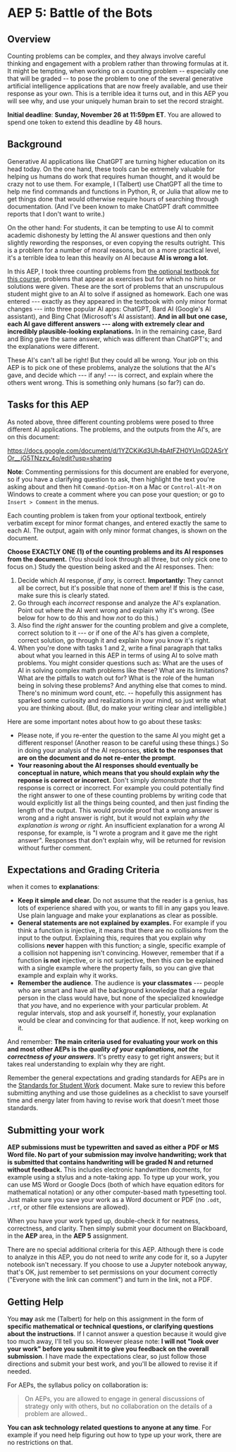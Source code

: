 # AEP 5: Battle of the Bots

## Overview 

Counting problems can be complex, and they always involve careful thinking and engagement with a problem rather than throwing formulas at it. It might be tempting, when working on a counting problem -- especially one that will be graded -- to pose the problem to one of the several generative artificial intelligence applications that are now freely available, and use their response as your own. This is a terrible idea it turns out, and in this AEP you will see why, and use your uniquely human brain to set the record straight. 
 

**Initial deadline**: **Sunday, November 26 at 11:59pm ET**. You are allowed to spend one token to extend this deadline by 48 hours.  

## Background

Generative AI applications like ChatGPT are turning higher education on its head today. On the one hand, these tools can be extremely valuable for helping us humans do work that requires human thought, and it would be crazy not to use them. For example, I (Talbert) use ChatGPT all the time to help me find commands and functions in Python, R, or Julia that allow me to get things done that would otherwise require hours of searching through documentation. (And I've been known to make  ChatGPT draft committee reports that I don't want to write.)

On the other hand: For students, it can be tempting to use AI to commit academic dishonesty by letting the AI answer questions and then only slightly rewording the responses, or even copying the results outright. This is a problem for a number of moral reasons, but on a more practical level, it's a terrible idea to lean this heavily on AI because **AI is wrong a lot**. 

In this AEP, I took three counting problems from [the optional textbook for this course](https://discrete.openmathbooks.org/dmoi3/dmoi.html), problems that appear as exercises but for which no hints or solutions were given. These are the sort of problems that an unscrupulous student might give to an AI to solve if assigned as homework. Each one was entered --- exactly as they appeared in the textbook with only minor format changes --- into three popular AI apps: ChatGPT, Bard AI (Google's AI assistant), and Bing Chat (Microsoft's AI assistant). **And in all but one case, each AI gave different answers --- along with extremely clear and incredibly plausible-looking explanations.** In in the remaining case, Bard and Bing gave the same answer, which was different than ChatGPT's; and the explanations were different. 

These AI's can't all be right! But they could all be wrong. Your job on this AEP is to pick one of these problems, analyze the solutions that the AI's gave, and decide which --- if any! --- is correct, and explain where the others went wrong. This is something only humans (so far?) can do. 


## Tasks for this AEP

As noted above, three different counting problems were posed to three different AI applications. The problems, and the outputs from the AI's, are on this document: 

https://docs.google.com/document/d/1YZCKiKd3Uh4bAtFZH0YUnGD2ASrYOr__jG5TNzzv_4o/edit?usp=sharing

**Note**: Commenting permissions for this document are enabled for everyone, so if you have a clarifying question to ask, then highlight the text you're asking about and then hit `Command-Option-M` on a Mac or `Control-Alt-M` on Windows to create a comment where you can pose your question; or go to `Insert > Comment` in the menus. 

Each counting problem is taken from your optional textbook, entirely verbatim except for minor format changes, and entered exactly the same to each AI. The output, again with only minor format changes, is shown on the document. 

**Choose EXACTLY ONE (1) of the counting problems and its AI responses from the document.** (You should look through all three, but only pick one to focus on.) Study the question being asked and the AI responses. Then: 

1. Decide which AI response, *if any*, is correct. **Importantly:** They cannot all be correct, but it's possible that none of them are! If this is the case, make sure this is clearly stated. 
2. Go through each *incorrect* response and analyze the AI's explanation. Point out where the AI went wrong and explain why it's wrong. (See below for how to do this and how *not* to do this.)
3. Also find the *right* answer for the counting problem and give a complete, correct solution to it --- or if one of the AI's has given a complete, correct solution, go through it and explain how you know it's right. 
4. When you're done with tasks 1 and 2, write a final paragraph that talks about what you learned in this AEP in terms of using AI to solve math problems. You might consider questions such as: What are the uses of AI in solving complex math problems like these? What are its limitations? What are the pitfalls to watch out for? What is the role of the human being in solving these problems? And anything else that comes to mind. There's no minimum word count, etc. -- hopefully this assignment has sparked some curiosity and realizations in your mind, so just write what you are thinking about. (But, do make your writing clear and intelligible.)


Here are some important notes about how to go about these tasks: 

- Please note, if you re-enter the question to the same AI you might get a different response! (Another reason to be careful using these things.) So in doing your analysis of the AI repsonses, **stick to the responses that are on the document and do not re-enter the prompt**. 
- **Your reasoning about the AI responses should eventually be **conceptual** in nature, which means that you should explain *why* the reponse is correct or incorrect.** Don't simply *demonstrate that* the response is correct or incorrect. For example you could potentially find the right answer to one of these counting problems by writing code that would explicitly list all the things being counted, and then just finding the length of the output. This would provide proof that a wrong answer is wrong and a right answer is right, but it would not explain *why the explanation is wrong or right*. An insufficient explanation for a wrong AI response, for example, is "I wrote a program and it gave me the right answer". Responses that don't explain why, will be returned for revision without further comment. 



## Expectations and Grading Criteria 

when it comes to **explanations**: 

- **Keep it simple and clear.** Do not assume that the reader is a genius, has lots of experience shared with you, or wants to fill in any gaps you leave. Use plain language and make your explanations as clear as possible. 
- **General statements are not explained by examples.** For example if you think a function is injective, it means that there are no collisions from the input to the output. Explaining this, requires that you explain why collisions **never** happen with this function; a single, specific example of a collision not happening isn't convincing. However, remember that if a function **is not** injective, or is not surjective, then this *can* be explained with a single example where the property fails, so you can give that example and explain why it works. 
- **Remember the audience**. The audience is **your classmates** --- people who are smart and have all the background knowledge that a regular person in the class would have, but none of the specialized knowledge that *you* have, and no experience with your particular problem. At regular intervals, stop and ask yourself if, honestly, your explanation would be clear and convincing for that audience. If not, keep working on it. 

And remember: **The main criteria used for evaluating your work on this and most other AEPs is the *quality of your explanations, not the correctness of your answers***. It's pretty easy to get right answers; but it takes real understanding to explain why they are right. 

Remember the general expectations and grading standards for AEPs are in the [Standards for Student Work](https://github.com/RobertTalbert/discretecs/blob/master/MTH225-Fall2023/course-docs/standards-mth225-f23.md#standards-for-aeps) document. Make sure to review this before submitting anything and use those guidelines as a checklist to save yourself time and energy later from having to revise work that doesn't meet those standards. 



## Submitting your work 

**AEP submissions must be typewritten and saved as either a PDF or MS Word file. No part of your submission may involve handwriting; work that is submitted that contains handwriting will be graded N and returned without feedback.** This includes electronic handwritten docments, for example using a stylus and a note-taking app. To type up your work, you can use MS Word or Google Docs (both of which have equation editors for mathematical notation) or any other computer-based math typesetting tool. Just make sure you save your work as a Word document or PDF (no `.odt`, `.rtf`, or other file extensions are allowed).

When you have your work typed up, double-check it for neatness, correctness, and clarity. Then simply submit your document on Blackboard, in the **AEP** area, in the **AEP 5** assignment. 

There are no special additional criteria for this AEP. Although there is code to analyze in this AEP, you do not need to *write* any code for it, so a Jupyter notebook isn't necessary. If you choose to use a Jupyter notebook anyway, that's OK, just remember to set permissions on your document correctly ("Everyone with the link can comment") and turn in the link, not a PDF. 


## Getting Help

You **may** ask me (Talbert) for help on this assignment in the form of **specific mathematical or technical questions, or clarifying questions about the instructions**. If I cannot answer a question because it would give too much away, I'll tell you so. However please note: **I will not "look over your work" before you submit it to give you feedback on the overall submission**. I have made the expectations clear, so just follow those directions and submit your best work, and you'll be allowed to revise it if needed. 

For AEPs, the syllabus policy on collaboration is: 

>On AEPs, you are allowed to engage in general discussions of strategy only with others, but no collaboration on the details of a problem are allowed..
 
**You can ask technology related questions to anyone at any time**. For example if you need help figuring out how to type up your work, there are no restrictions on that. 